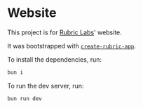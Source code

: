 # Website

This project is for [Rubric Labs](https://rubriclabs.com)' website.

It was bootstrapped with [`create-rubric-app`](https://www.npmjs.com/package/create-rubric-app).

To install the dependencies, run:

```bash
bun i
```

To run the dev server, run:

```bash
bun run dev
```
